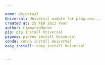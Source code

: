 ```yaml
---

name: Universal
Universal: Universal module for programs...
created at: 25 FEB 2023 Year
author: CimmaronMaron
pip: pip install Universal
pipenv: pipenv install Universal
conda: conda install Universal
easy_install: easy_install Universal


---
```


